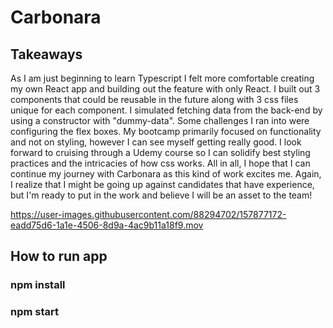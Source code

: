 # Carbonara 

## Takeaways

As I am just beginning to learn Typescript I felt more comfortable creating my own React app and building out the feature with only React. 
I built out 3 components that could be reusable in the future along with 3 css files unique for each component. 
I simulated fetching data from the back-end by using a constructor with "dummy-data". 
Some challenges I ran into were configuring the flex boxes. My bootcamp primarily focused on functionality and not on styling, 
however I can see myself getting really good. I look forward to cruising through a Udemy course so I can solidify best styling practices
and the intricacies of how css works. All in all, I hope that I can continue my journey with Carbonara as this kind of work excites me. 
Again, I realize that I might be going up against candidates that have experience, but I'm ready to put in the work and
believe I will be an asset to the team! 

https://user-images.githubusercontent.com/88294702/157877172-eadd75d6-1a1e-4506-8d9a-4ac9b11a18f9.mov


## How to run app

### npm install

### npm start

